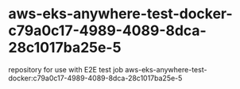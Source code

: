 # aws-eks-anywhere-test-docker-c79a0c17-4989-4089-8dca-28c1017ba25e-5
repository for use with E2E test job aws-eks-anywhere-test-docker:c79a0c17-4989-4089-8dca-28c1017ba25e-5
